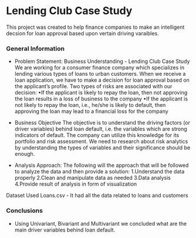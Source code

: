 # Lending Club Case Study
This project was created to help finance companies to make an intelligent decsion for loan approval based upon vertain driving varaibles.

### General Information

- Problem Statement: Business Understanding - Lending Club Case Study We are working for a consumer finance company which specializes in lending various types of loans to urban customers. When we receive a loan application, we have to make a decision for loan approval based on the applicant’s profile. Two types of risks are associated with our decision: •If the applicant is likely to repay the loan, then not approving the loan results in a loss of business to the company •If the applicant is not likely to repay the loan, i.e., he/she is likely to default, then approving the loan may lead to a financial loss for the company

- Business Objective The objective is to understand the driving factors (or driver variables) behind loan default, i.e. the variables which are strong indicators of default. The company can utilize this knowledge for its portfolio and risk assessment. We need to research about risk analytics by understanding the types of variables and their significance should be enough.

- Analysis Approach: The following will the approach that will be followed to analyze the data and then provide a solution: 1.Understand the data properly 2.Clean and manipulate data as needed 3.Data analysis 4.Provide result of analysis in form of visualization

Dataset Used Loans.csv - It had all the data related to loans and customers


### Conclusions

- Using Univariant, Bivariant and Multivariant we concluded what are the main driver variables behind loan default.
